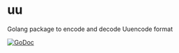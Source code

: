 # uu
Golang package to encode and decode Uuencode format

[![GoDoc](https://godoc.org/github.com/tejainece/uu?status.svg)](https://godoc.org/github.com/tejainece/uu)
